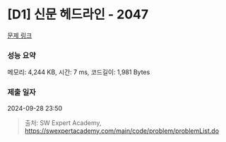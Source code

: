 # [D1] 신문 헤드라인 - 2047 

[문제 링크](https://swexpertacademy.com/main/code/problem/problemDetail.do?contestProbId=AV5QKsLaAy0DFAUq) 

### 성능 요약

메모리: 4,244 KB, 시간: 7 ms, 코드길이: 1,981 Bytes

### 제출 일자

2024-09-28 23:50



> 출처: SW Expert Academy, https://swexpertacademy.com/main/code/problem/problemList.do